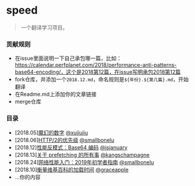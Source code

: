 # speed

> 一个翻译学习项目。

### 贡献规则

* 在issue里面说明一下自己承包哪一篇，比如：https://calendar.perfplanet.com/2018/performance-anti-patterns-base64-encoding/，这个是2018第12篇，在issue写明承包2018第12篇
* fork仓库，并添加一个`2018.12.md`，命名规则是`${年份}.${第几篇}.md`，开始翻译
* 在Readme.md上添加你的文章链接
* merge仓库

### 目录

* [2018.05][魔幻的数字](./2018.5.md) [@xujiujiu](https://github.com/xujiujiu)
* [2018.06][HTTP/2的优先级](./2018.06.md) [@smallbonelu](https://github.com/smallbonelu)
* [2018.12][性能反模式：Base64 编码](./2018.12.md) [@isjanuary](https://github.com/isjanuary)
* [2018.13][关于 prefetching 的所有事](./2018.13.md) [@kangschampagne](https://github.com/kangschampagne)
* [2018.24][网络性能入门：2019年初学者指南](./2018.24.md) [@smallbonelu](https://github.com/smallbonelu)
* [2018.10][衡量维基百科的加载时间](./2018.10.md) [@graceapple](https://github.com/graceapple)
* ...你的内容
